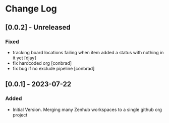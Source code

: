 # Change Log

## [0.0.2] -  Unreleased

### Fixed
- tracking board locations failing when item added a status with nothing in it yet [djay]
- fix hardcoded org [conbrad]
- fix bug if no exclude pipeline [conbrad]

## [0.0.1] - 2023-07-22

### Added

- Initial Version. Merging many Zenhub workspaces to a single github org project

